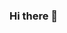 ### Hi there 👋


<!--
<img src="https://github.com/Tpoliszczuk/Tpoliszczuk/blob/main/TomaszR.png" width=50% height=50%>
**Tpoliszczuk/Tpoliszczuk** is a ✨ _special_ ✨ repository because its `README.md` (this file) appears on your GitHub profile.

Here are some ideas to get you started:

- 🔭 I’m currently working on ...
- 🌱 I’m currently learning ...
- 👯 I’m looking to collaborate on ...
- 🤔 I’m looking for help with ...
- 💬 Ask me about ...
- 📫 How to reach me: ...
- 😄 Pronouns: ...
- ⚡ Fun fact: ...
-->

